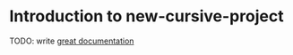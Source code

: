 # Introduction to new-cursive-project

TODO: write [great documentation](http://jacobian.org/writing/what-to-write/)
